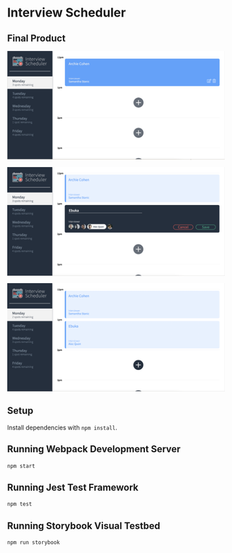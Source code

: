 # Interview Scheduler

## Final Product

!["Monday's Interviews"](https://github.com/EbukaMoneme/scheduler/blob/master/docs/Mondays-Interviews.png?raw=true)

!["New Interview"](https://github.com/EbukaMoneme/scheduler/blob/master/docs/New-Interview.png?raw=true)

!["Updated Interviews"](https://github.com/EbukaMoneme/scheduler/blob/master/docs/Updated-Interviews.png?raw=true)

## Setup

Install dependencies with `npm install`.

## Running Webpack Development Server

```sh
npm start
```

## Running Jest Test Framework

```sh
npm test
```

## Running Storybook Visual Testbed

```sh
npm run storybook
```
